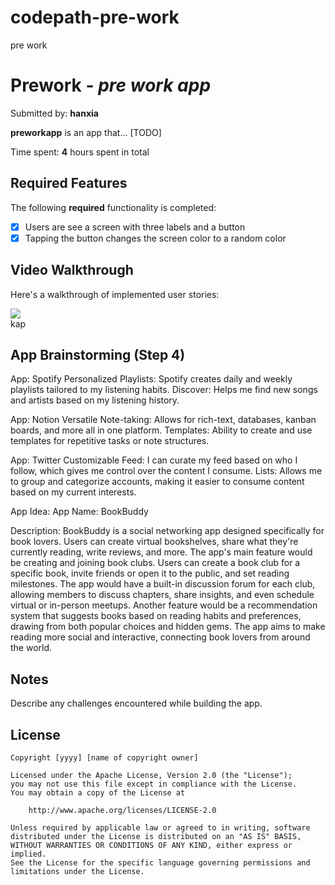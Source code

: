 # codepath-pre-work
pre work 
# Prework - *pre work app*

Submitted by: **hanxia**

**preworkapp** is an app that... [TODO] 

Time spent: **4** hours spent in total

## Required Features

The following **required** functionality is completed:

- [x] Users are see a screen with three labels and a button
- [x] Tapping the button changes the screen color to a random color
 
## Video Walkthrough

Here's a walkthrough of implemented user stories:
<div>
    <a href="https://www.loom.com/share/a5529d66931e4cb795c76ceb1f5f6746"</a>
    <a href="https://www.loom.com/share/a5529d66931e4cb795c76ceb1f5f6746">
      <img style="max-width:300px;" src="null">
    </a>
  </div>
<!-- Replace this with whatever GIF tool you used! -->
kap 
<!-- Recommended tools:
[Kap](https://getkap.co/) for macOS
[ScreenToGif](https://www.screentogif.com/) for Windows
[peek](https://github.com/phw/peek) for Linux. -->

## App Brainstorming (Step 4)

App: Spotify
Personalized Playlists: Spotify creates daily and weekly playlists tailored to my listening habits.
Discover: Helps me find new songs and artists based on my listening history.

App: Notion
Versatile Note-taking: Allows for rich-text, databases, kanban boards, and more all in one platform.
Templates: Ability to create and use templates for repetitive tasks or note structures.

App: Twitter
Customizable Feed: I can curate my feed based on who I follow, which gives me control over the content I consume.
Lists: Allows me to group and categorize accounts, making it easier to consume content based on my current interests.

App Idea:
App Name: BookBuddy

Description: BookBuddy is a social networking app designed specifically for book lovers. Users can create virtual bookshelves, share what they're currently reading, write reviews, and more. The app's main feature would be creating and joining book clubs. Users can create a book club for a specific book, invite friends or open it to the public, and set reading milestones. The app would have a built-in discussion forum for each club, allowing members to discuss chapters, share insights, and even schedule virtual or in-person meetups. Another feature would be a recommendation system that suggests books based on reading habits and preferences, drawing from both popular choices and hidden gems. The app aims to make reading more social and interactive, connecting book lovers from around the world.
## Notes

Describe any challenges encountered while building the app.

## License

    Copyright [yyyy] [name of copyright owner]

    Licensed under the Apache License, Version 2.0 (the "License");
    you may not use this file except in compliance with the License.
    You may obtain a copy of the License at

        http://www.apache.org/licenses/LICENSE-2.0

    Unless required by applicable law or agreed to in writing, software
    distributed under the License is distributed on an "AS IS" BASIS,
    WITHOUT WARRANTIES OR CONDITIONS OF ANY KIND, either express or implied.
    See the License for the specific language governing permissions and
    limitations under the License.
